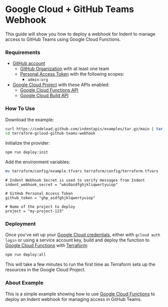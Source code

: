 # Google Cloud + GitHub Teams Webhook

This guide will show you how to deploy a webhook for Indent to manage access to GitHub Teams using Google Cloud Functions.

### Requirements

- [GitHub account](https://github.com/)
  - [GitHub Organization](https://github.com/account/organizations) with at least one team
  - [Personal Access Token](https://docs.github.com/en/github/authenticating-to-github/keeping-your-account-and-data-secure/creating-a-personal-access-token) with the following scopes:
    - `admin:org`
- [Google Cloud Project](https://cloud.google.com/) with these APIs enabled:
  - [Google Cloud Functions API](https://cloud.google.com/functions)
  - [Google Cloud Build API](https://console.cloud.google.com/cloud-build)

### How To Use

Download the example:

```bash
curl https://codeload.github.com/indentapis/examples/tar.gz/main | tar -xz --strip=3 examples-main/webhooks/change/terraform-gcloud-github-teams-webhook
cd terraform-gcloud-github-teams-webhook
```

Initialize the provider:

```bash
npm run deploy:init
```

Add the environment variables:

```bash
mv terraform/config/example.tfvars terraform/config/terraform.tfvars
```

```hcl
# Indent Webhook Secret is used to verify messages from Indent
indent_webhook_secret = "wks0asdfghjkliqwertyuiop"

# GitHub Personal Access Token
github_token = "ghp_asdfghjklqwertyuiop"

# Name of the project to deploy
project = "my-project-123"
```

### Deployment

Once you've set up your [Google Cloud credentials](https://indent.com/docs/webhooks/deploy#deploying-on-google-cloud), either with `gcloud auth login` or using a service account key, build and deploy the function to [Google Cloud Functions](https://console.cloud.google.com/functions) with [Terraform](https://terraform.io/):

```bash
npm run deploy:all
```

This will take a few minutes to run the first time as Terraform sets up the resources in the Google Cloud Project.

### About Example

This is a simple example showing how to use [Google Cloud Functions](https://cloud.google.com/) to deploy an Indent webhook for managing access in GitHub Teams.
